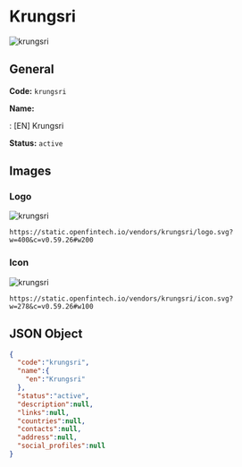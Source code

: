 
# Krungsri 
![krungsri](https://static.openfintech.io/vendors/krungsri/logo.svg?w=400&c=v0.59.26#w200)  

## General 
 
**Code:** `krungsri` 
 
**Name:** 
 
:	[EN] Krungsri 
 
**Status:** `active` 
 

## Images 

### Logo 
 
![krungsri](https://static.openfintech.io/vendors/krungsri/logo.svg?w=400&c=v0.59.26#w200)  

```
https://static.openfintech.io/vendors/krungsri/logo.svg?w=400&c=v0.59.26#w200
```  

### Icon 
 
![krungsri](https://static.openfintech.io/vendors/krungsri/icon.svg?w=278&c=v0.59.26#w100)  

```
https://static.openfintech.io/vendors/krungsri/icon.svg?w=278&c=v0.59.26#w100
```  

## JSON Object 

```json
{
  "code":"krungsri",
  "name":{
    "en":"Krungsri"
  },
  "status":"active",
  "description":null,
  "links":null,
  "countries":null,
  "contacts":null,
  "address":null,
  "social_profiles":null
}
```  
